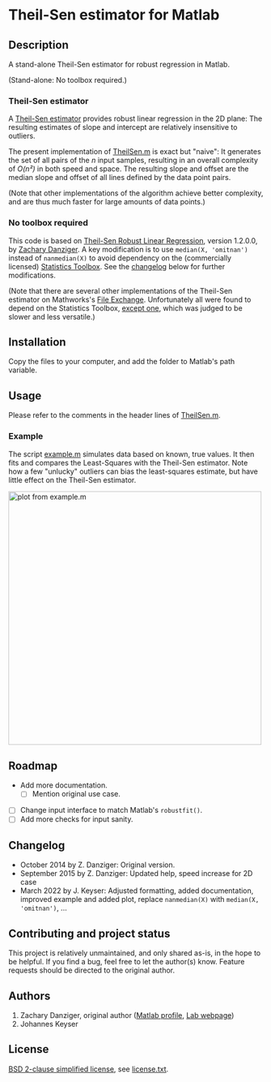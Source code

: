 # Theil-Sen estimator for Matlab

## Description

A stand-alone Theil-Sen estimator for robust regression in Matlab.

(Stand-alone: No toolbox required.)

### Theil-Sen estimator

A [Theil-Sen estimator](https://en.wikipedia.org/wiki/Theil%E2%80%93Sen_estimator) provides robust linear regression in the 2D plane:
The resulting estimates of slope and intercept are relatively insensitive to outliers.

The present implementation of [TheilSen.m](TheilSen.m) is exact but "naive":
It generates the set of all pairs of the _n_ input samples, resulting in an overall complexity of _O(n²)_ in both speed and space.
The resulting slope and offset are the median slope and offset of all lines defined by the data point pairs.

(Note that other implementations of the algorithm achieve better complexity, and are thus much faster for large amounts of data points.)

### No toolbox required

This code is based on [Theil-Sen Robust Linear Regression](https://mathworks.com/matlabcentral/fileexchange/48294-theil-sen-robust-linear-regression), version 1.2.0.0, by [Zachary Danziger](https://mathworks.com/matlabcentral/profile/authors/1044524).
A key modification is to use `median(X, 'omitnan')` instead of `nanmedian(X)` to avoid dependency on the (commercially licensed) [Statistics Toolbox](https://mathworks.com/products/statistics.html).
See the [changelog](#changelog) below for further modifications.

(Note that there are several other implementations of the Theil-Sen estimator on Mathworks's [File Exchange](https://mathworks.com/matlabcentral/fileexchange).
Unfortunately all were found to depend on the Statistics Toolbox, [except one](https://mathworks.com/matlabcentral/fileexchange/43135-regression-utilities), which was judged to be slower and less versatile.)

## Installation

Copy the files to your computer, and add the folder to Matlab's path variable.

## Usage

Please refer to the comments in the header lines of [TheilSen.m](TheilSen.m).

### Example

The script [example.m](example.m) simulates data based on known, true values.
It then fits and compares the Least-Squares with the Theil-Sen estimator.
Note how a few "unlucky" outliers can bias the least-squares estimate, but have little effect on the Theil-Sen estimator.

<img src="example.svg" alt="plot from example.m" width=500px />

## Roadmap

- Add more documentation.
    - [ ] Mention original use case.
- [ ] Change input interface to match Matlab's `robustfit()`.
- [ ] Add more checks for input sanity.

## Changelog

- October 2014 by Z. Danziger: Original version.
- September 2015 by Z. Danziger: Updated help, speed increase for 2D case
- March 2022 by J. Keyser: Adjusted formatting, added documentation, improved example and added plot, replace `nanmedian(X)` with `median(X, 'omitnan')`, ...

## Contributing and project status

This project is relatively unmaintained, and only shared as-is, in the hope to be helpful.
If you find a bug, feel free to let the author(s) know.
Feature requests should be directed to the original author.

## Authors

1. Zachary Danziger, original author ([Matlab profile](https://de.mathworks.com/matlabcentral/profile/authors/1044524), [Lab webpage](https://anil.fiu.edu/))
2. Johannes Keyser

## License

[BSD 2-clause simplified license](https://en.wikipedia.org/wiki/BSD_licenses#2-clause_license_(%22Simplified_BSD_License%22_or_%22FreeBSD_License%22)), see [license.txt](license.txt).
